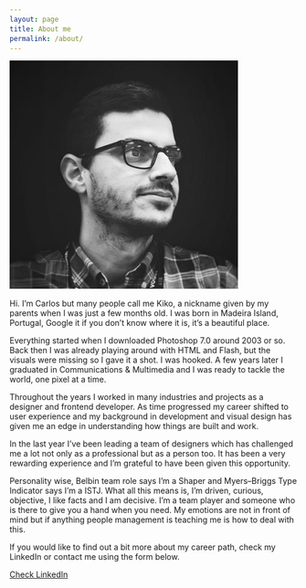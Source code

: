 ```yaml
---
layout: page
title: About me
permalink: /about/
---
```

<div class="profile-picture">
  <img src="/images/profile.jpg" alt="Carlos portrait">
</div>
<p>Hi. I’m Carlos but many people call me Kiko, a nickname given by my parents when I was just a few months old. I was born in Madeira Island, Portugal, Google it if you don’t know where it is, it’s a beautiful place.
</p>
<p>Everything started when I downloaded Photoshop 7.0 around 2003 or so. Back then I was already playing around with HTML and Flash, but the visuals were missing so I gave it a shot. I was hooked. A few years later I graduated in Communications & Multimedia and I was ready to tackle the world, one pixel at a time.
</p>
<p>Throughout the years I worked in many industries and projects as a designer and frontend developer. As time progressed my career shifted to user experience and my background in development and visual design has given me an edge in understanding how things are built and work.
</p>
<p>In the last year I’ve been leading a team of designers which has challenged me a lot not only as a professional but as a person too. It has been a very rewarding experience and I’m grateful to have been given this opportunity.
</p>
<p>Personality wise, Belbin team role says I’m a Shaper and Myers–Briggs Type Indicator says I’m a ISTJ. What all this means is, I’m driven, curious, objective, I like facts and I am decisive. I’m a team player and someone who is there to give you a hand when you need. My emotions are not in front of mind but if anything people management is teaching me is how to deal with this.
</p>
<p>If you would like to find out a bit more about my career path, check my LinkedIn or contact me using the form below.
</p>
<p><a class="button color-change" href="https://www.linkedin.com/in/carlosjgsousa">Check LinkedIn</a></p>
